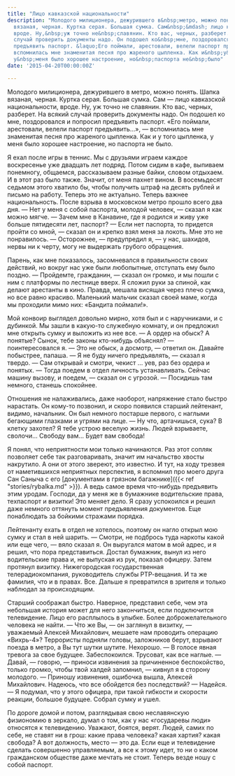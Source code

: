 ```yaml
---
title: "Лицо кавказской национальности"
description: "Молодого милиционера, дежурившего в&nbsp;метро, можно понять. Шапка
  вязаная, черная. Куртка серая. Большая сумка. Сам&nbsp;&mdash; лицо кавказской национальности,
  вроде. Ну,&nbsp;уж точно не&nbsp;славянин. Кто вас, черных, разберет. На&nbsp;всякий
  случай проверить документы надо. Он подошел ко&nbsp;мне, поздоровался и&nbsp;попросил
  предъявить паспорт. &laquo;Его поймали, арестовали, велели паспорт предъявить…&raquo;,&nbsp;&mdash;
  вспомнилась мне знаменитая песня про жареного цыпленка. Как и&nbsp;у&nbsp;того цыпленка,
  у&nbsp;меня было хорошее настроение, но&nbsp;паспорта не&nbsp;было"
date: '2015-04-20T00:00:00Z'

---
```

Молодого милиционера, дежурившего в метро, можно понять. Шапка вязаная, черная. Куртка серая. Большая сумка. Сам — лицо кавказской национальности, вроде. Ну, уж точно не славянин. Кто вас, черных, разберет. На всякий случай проверить документы надо. Он подошел ко мне, поздоровался и попросил предъявить паспорт. «Его поймали, арестовали, велели паспорт предъявить…», — вспомнилась мне знаменитая песня про жареного цыпленка. Как и у того цыпленка, у меня было хорошее настроение, но паспорта не было.

Я ехал после игры в теннис. Мы с друзьями играем каждое воскресенье уже двадцать лет подряд. Потом сидим в кафе, выпиваем понемногу, общаемся, рассказываем разные байки, словом отдыхаем. И в этот раз было также. Значит, от меня пахнет вином. В восемьдесят седьмом этого хватило бы, чтобы получить штраф на десять рублей и письмо на работу. Теперь это не актуально. Теперь важнее национальность. После взрыва в московском метро прошло всего два дня.
— Нет у меня с собой паспорта, молодой человек, — сказал я как можно мягче. — Зачем мне в Канавине, где я родился и живу уже больше пятидесяти лет, паспорт? 
— Если нет паспорта, то придется пройти со мной, — сказал он и крепко взял меня за локоть. Мне это не понравилось.
— Осторожнее, — предупредил я, — у нас, шахидов, нервы ни к черту, могу не выдержать грубого обращения.

Парень, как мне показалось, засомневался в правильности своих действий, но вокруг нас уже были любопытные, отступать ему было поздно.
— Пройдемте, гражданин, — сказал он громко, и мы пошли с ним с платформы по лестнице вверх. Я сложил руки за спиной, как делают арестанты в кино. Правда, мешала висящая через плечо сумка, но все равно красиво. Маленький мальчик сказал своей маме, когда мы проходили мимо них: «Бандита поймали!».

Мой конвоир выглядел довольно мирно, хотя был и с наручниками, и с дубинкой. Мы зашли в какую-то служебную комнату, и он предложил мне открыть сумку и выложить из нее все. 
— А ордер на обыск? А понятые? Сынок, тебе законы кто-нибудь объяснял? — поинтересовался я.
— Это не обыск, а досмотр, — ответил он. Давайте побыстрее, папаша. 
— Я не буду ничего предъявлять, — сказал я твердо. — Сам открывай и смотри, чекист  … уев, раз без ордера и понятых.
— Тогда поедем в отдел личность устанавливать. Сейчас машину вызову, и поедем, — сказал он с угрозой. — Посидишь там немного, станешь спокойнее.

Отношения не налаживались, даже наоборот, напряжение стало быстро нарастать. Он кому-то позвонил, и скоро появился старший лейтенант, видимо, начальник. Он был немного постарше первого, с наглыми бегающими глазками и угрями на лице.
— Ну что, артачишься, сука? В клетку захотел? Я тебе устрою веселую жизнь. Людей взрываете, сволочи… Свободу вам… Будет вам свобода!

Я понял, что неприятности мои только начинаются. Раз этот сопляк позволяет себе так разговаривать, значит им начальство хвосты накрутило. А они от этого звереют, это известно. И тут, на ходу трезвея от наметившихся неприятных перспектив, я вспомнил про моего друга Сан Саныча с его [документами в грязном багажнике]({{< ref "stories/rybalka.md" >}}). А ведь самое время что-нибудь предъявить этим уродам. Господи, да у меня же в бумажнике водительские права, техпаспорт и визитки! Это меняет дело. Я сразу успокоился и решил даже немного оттянуть момент предъявления документов. Еще понаблюдать за бойкими стражами порядка.

Лейтенанту ехать в отдел не хотелось, поэтому он нагло открыл мою сумку и стал в ней шарить. 
— Смотри, не подбрось туда наркоты какой или еще чего, — вяло сказал я. Он выругался матом в мой адрес, и я решил, что пора представиться. Достал бумажник, вынул из него водительские права и, не выпуская из рук, показал офицеру. Затем протянул визитку. Нижегородская государственная телерадиокомпания, руководитель службы РТР-вещания. И та же фамилия, что и в правах. Все. Дальше я превратился в зрителя и только наблюдал за происходящим.

Старший соображал быстро. Наверное, представил себе, чем эта небольшая история может для него закончиться, если подключится телевидение. Лицо его расплылось в улыбке. Более доброжелательного человека не найти. 
— Что же Вы, — он заглянул в визитку, — уважаемый Алексей Михайлович, мешаете нам проводить операцию «Вихрь-4»? Террористы подняли головы, заложников берут, взрывают поезда в метро, а Вы тут шутки шутите. Нехорошо. — В голосе явная тревога за свое будущее. Забеспокоился. Трусоват, как все наглые.
— Давай, — говорю, — приноси извинения за причиненное беспокойство, только громко, чтобы твой халдей запомнил, — кивнул я в сторону молодого.
— Приношу извинения, ошибочка вышла, Алексей Михайлович. Надеюсь, что все обойдется без последствий?
— Надейся. — Я подумал, что у этого офицера, при такой гибкости и скорости реакции, большое будущее. Собрал сумку и ушел.

По дороге домой и потом, разглядывая свою неславянскую физиономию в зеркало, думал о том, как у нас «государевы люди» относятся к телевидению. Уважают, боятся, верят. Людей, самих по себе, не ставят ни в грош: какие права человека? какая хартия? какая свобода? А вот должность, место — это да. Если еще и телевидение сделать совершенно управляемым, а все к этому идет, то ни о каком гражданском обществе даже мечтать не стоит. 
Теперь везде ношу с собой паспорт.
